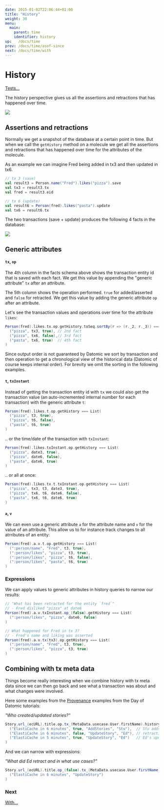 ```yaml
---
date: 2015-01-02T22:06:44+01:00
title: "History"
weight: 30
menu:
  main:
    parent: time
    identifier: history
up:   /docs/time
prev: /docs/time/asof-since
next: /docs/time/with
---
```


# History

[Tests...](https://github.com/scalamolecule/molecule/tree/master/coretests/src/test/scala/molecule/coretests/time/GetHistory.scala)


The history perspective gives us all the assertions and retractions that has happened over time.

![](/img/time/history.png)

## Assertions and retractions

Normally we get a snapshot of the database at a certain point in time. But when we call the `getHistory` method 
on a molecule we get all the assertions and retractions that has happened over time for the attributes of the molecule.

As an example we can imagine Fred being added in tx3 and then updated in tx6.

```scala
// tx 3 (save)
val result3 = Person.name("Fred").likes("pizza").save
val tx3 = result3.tx
val fred = result3.eid

// tx 6 (update)
val result6 = Person(fred).likes("pasta").update
val tx6 = result6.tx
```

The two transactions (save + update) produces the following 4 facts in the database:

![](/img/time/4.png)

## Generic attributes

#### `tx`, `op`

The 4th column in the facts schema above shows the transaction entity id that is saved with each fact. 
We get this value by appending the "generic attribute" `tx` after an attribute.

The 5th column shows the operation performed. `true` for added/asserted and `false` for retracted. We get this value by adding
the generic attribute `op` after an attribute.

Let's see the transaction values and operations over time for the attribute `likes`:

```scala
Person(fred).likes.tx.op.getHistory.toSeq.sortBy(r => (r._2, r._3)) === List(
  ("pizza", tx3, true), // 2nd fact
  ("pizza", tx6, false),// 3rd fact
  ("pasta", tx6, true)  // 4th fact
)
```
Since output order is not guaranteed by Datomic we sort by transaction and then operation to get a chronological view 
of the historical data (Datomic of course keeps internal order). For brevity we omit the sorting in the following examples.


#### `t`, `txInstant`

Instead of getting the transaction entity id with `tx` we could also get the transaction value (an auto-incremented internal 
number for each transaction) with the generic attribute `t`:

```scala
Person(fred).likes.t.op.getHistory === List(
  ("pizza", t3, true), 
  ("pizza", t6, false),
  ("pasta", t6, true)  
)
```
.. or the time/date of the transaction with `txInstant`:

```scala
Person(fred).likes.txInstant.op.getHistory === List(
  ("pizza", date3, true), 
  ("pizza", date6, false),
  ("pasta", date6, true)  
)
```
.. or all at once:

```scala
Person(fred).likes.tx.t.txInstant.op.getHistory === List(
  ("pizza", tx3, t3, date3, true), 
  ("pizza", tx6, t6, date6, false),
  ("pasta", tx6, t6, date6, true)  
)
```

#### `a`, `v`

We can even use a generic attribute `a` for the attribute name and `v` for the value of an attribute. This allow us to for instance
track changes to all atrributes of an entity:

```scala
Person(fred).a.v.t.op.getHistory === List(
  (":person/name", "Fred", t3, true), 
  (":person/likes", "pizza", t3, true), 
  (":person/likes", "pizza", t6, false),
  (":person/likes", "pasta", t6, true)  
)
```

### Expressions

We can apply values to generic attributes in history queries to narrow our results:

```scala
// "What has been retracted for the entity `fred`"
// - Fred disliked "pizza" at date6
Person(fred).a.v.txInstant.op_(false).getHistory === List(
  (":person/likes", "pizza", date6, false) 
)

// What happened for Fred in tx 3?
// - Fred's name and liking was asserted
Person(fred).a.v.tx(tx3).op.getHistory === List(
  (":person/name", "Fred", t3, true), 
  (":person/likes", "pizza", t3, true)
)
```

## Combining with tx meta data

Things become really interesting when we combine history with tx meta data since we can then go back and see what a 
transaction was about and what changes were involved.

Here some examples from the [Provenance](https://github.com/scalamolecule/molecule/blob/master/examples/src/test/scala/molecule/examples/dayOfDatomic/Provenance.scala)
examples from the Day of Datomic tutorials:

_"Who created/updated stories?"_

```scala
Story.url_(ecURL).title.op.tx_(MetaData.usecase.User.firstName).history.get.reverse === List(
  ("ElastiCache in 6 minutes", true, "AddStories", "Stu"),  // Stu adds the story
  ("ElastiCache in 6 minutes", false, "UpdateStory", "Ed"), // retraction automatically added by Datomic
  ("ElastiCache in 5 minutes", true, "UpdateStory", "Ed")   // Ed's update of the title
)
```
And we can narrow with expressions:

_"What did Ed retract and in what use cases?"_
```scala
Story.url_(ecURL).title.op_(false).tx_(MetaData.usecase.User.firstName_("Ed")).getHistory === List(
  ("ElastiCache in 6 minutes", "UpdateStory") 
)
```


### Next

[With...](/docs/time/with)